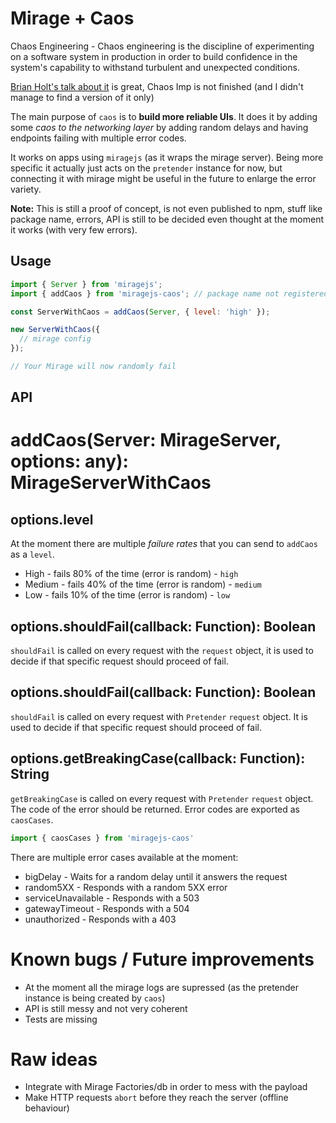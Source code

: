 # Mirage + Caos

Chaos Engineering - Chaos engineering is the discipline of experimenting on a software system in production in order to build confidence in the system's capability to withstand turbulent and unexpected conditions.

[Brian Holt's talk about it](https://www.youtube.com/watch?v=A4_rRj-4Mv0) is great, Chaos Imp is not finished (and I didn't manage to find a version of it only)

The main purpose of `caos` is to **build more reliable UIs**. It does it by adding some *caos to the networking layer* by adding random delays and having endpoints failing with multiple error codes.

It works on apps using `miragejs` (as it wraps the mirage server). Being more specific it actually just acts on the `pretender` instance for now, but connecting it with mirage might be useful in the future to enlarge the error variety.

**Note:** This is still a proof of concept, is not even published to npm, stuff like package name, errors, API is still to be decided even thought at the moment it works (with very few errors).

## Usage

```js
import { Server } from 'miragejs';
import { addCaos } from 'miragejs-caos'; // package name not registered

const ServerWithCaos = addCaos(Server, { level: 'high' });

new ServerWithCaos({
  // mirage config
});

// Your Mirage will now randomly fail
```

## API

# addCaos(Server: MirageServer, options: any): MirageServerWithCaos

## options.level

At the moment there are multiple *failure rates* that you can send to `addCaos` as a `level`.

- High - fails 80% of the time (error is random) - `high`
- Medium - fails 40% of the time (error is random) - `medium`
- Low - fails 10% of the time (error is random) - `low`

## options.shouldFail(callback: Function): Boolean

`shouldFail` is called on every request with the `request` object, it is used to decide if that specific request should proceed of fail.

## options.shouldFail(callback: Function): Boolean

`shouldFail` is called on every request with `Pretender` `request` object.
It is used to decide if that specific request should proceed of fail.

## options.getBreakingCase(callback: Function): String

`getBreakingCase` is called on every request with `Pretender` `request` object.
The code of the error should be returned. Error codes are exported as `caosCases`.

```js
import { caosCases } from 'miragejs-caos'
```

There are multiple error cases available at the moment:

- bigDelay - Waits for a random delay until it answers the request
- random5XX - Responds with a random 5XX error
- serviceUnavailable - Responds with a 503
- gatewayTimeout - Responds with a 504
- unauthorized - Responds with a 403

# Known bugs / Future improvements

- At the moment all the mirage logs are supressed (as the pretender instance is being created by `caos`)
- API is still messy and not very coherent
- Tests are missing

# Raw ideas

- Integrate with Mirage Factories/db in order to mess with the payload
- Make HTTP requests `abort` before they reach the server (offline behaviour)
